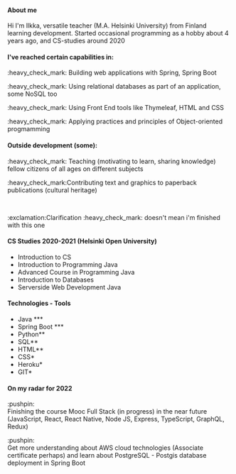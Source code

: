 <h4>About me</h4>
<p>Hi I'm Ilkka, versatile teacher (M.A. Helsinki University) from Finland learning development. Started occasional programming as a hobby about 4 years ago, and CS-studies around 2020</p>

<h4>I've reached certain capabilities in:</h4>

<p>:heavy_check_mark: Building web applications with Spring, Spring Boot </p>
<p>:heavy_check_mark: Using relational databases as part of an application, some NoSQL too</p>
<p>:heavy_check_mark: Using Front End tools like Thymeleaf, HTML and CSS </p>
<p>:heavy_check_mark: Applying practices and principles of Object-oriented progmamming </p>
<h4>Outside development (some):</h4>
<p>:heavy_check_mark: Teaching (motivating to learn, sharing knowledge) fellow citizens of all ages on different subjects</p>
<p>:heavy_check_mark:Contributing text and graphics to paperback publications (cultural heritage)</p>
<br>
<p>:exclamation:Clarification :heavy_check_mark: doesn't mean i'm finished with this one</p>

<h4>CS Studies 2020-2021 (Helsinki Open University)</h4>
<ul>
<li>Introduction to CS</li>
<li>Introduction to Programming Java</li>
<li>Advanced Course in Programming Java</li>
<li>Introduction to Databases</li>
<li>Serverside Web Development Java</li>

</ul

<br>
<h4>Technologies - Tools</h4>

<ul>
<li>Java ***</li>
<li>Spring Boot ***</li>
<li>Python**</li>
<li>SQL**</li>
<li>HTML**</li>
<li>CSS*</li>
<li>Heroku*</li>
<li>GIT*</li>

</ul>

<h4>On my radar for 2022</h4>

<p>:pushpin:<br>Finishing the course Mooc Full Stack (in progress) in the near future
(JavaScript, React, React Native, Node JS, Express, TypeScript, GraphQL, Redux)</p>

<p>:pushpin:<br>Get more understanding about AWS cloud technologies (Associate certificate perhaps) and learn about PostgreSQL - Postgis database deployment in Spring Boot</p>




